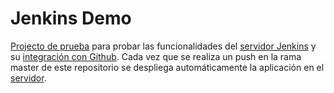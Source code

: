 # Jenkins Demo
[Projecto de prueba](http://http://152.67.40.135:8080/webdemo/) para probar las funcionalidades del [servidor Jenkins](http://152.67.40.135:8080/jenkins) y su [integración con Github](https://plugins.jenkins.io/github/).
Cada vez que se realiza un push en la rama master de este repositorio se despliega automáticamente la aplicación en el [servidor](http://152.67.40.135:8080).

